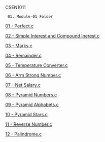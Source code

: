 CSEN1011

     01. Module-01 Folder
      
[01 - Perfect.c](Perfect.c)

[02 - Simple Interest and Compound Inerest.c](Si-and-CI-new.c)
 
[03 - Marks.c](student-marks.c)
 
[04 - Remainder.c](Remainder.c)

[05 - Temperature Converter.c](Converter.c)

[06 - Arm Strong Number.c](Arm-Strong.c)

[07 - Net Salary.c](Salary.c)

[08 - Pyramid Numbers.c](Pyramid-Numbers.c)

[09 - Pyramid Alphabets.c](Pyramid-alphabets.c)

[10 - Pyramid Stars.c](Pyramid-stars.c)

[11 - Reverse Number.c](Reverse.c)

[12 - Palindrome.c](palindrome.c)

